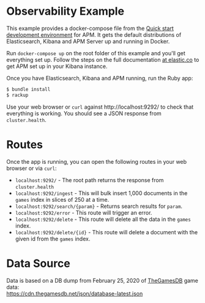 # Observability Example

This example provides a docker-compose file from the [Quick start development environment](https://www.elastic.co/guide/en/apm/get-started/current/quick-start-overview.html) for APM. It gets the default distributions of Elasticsearch, Kibana and APM Server up and running in Docker.

Run `docker-compose up` on the root folder of this example and you'll get everything set up. Follow the steps on the full documentation [at elastic.co](https://www.elastic.co/guide/en/apm/get-started/current/quick-start-overview.html) to get APM set up in your Kibana instance.

Once you have Elasticsearch, Kibana and APM running, run the Ruby app:

```bash
$ bundle install
$ rackup
```

Use your web browser or `curl` against http://localhost:9292/ to check that everything is working. You should see a JSON response from `cluster.health`.

# Routes

Once the app is running, you can open the following routes in your web browser or via `curl`:

* `localhost:9292/` - The root path returns the response from `cluster.health`
* `localhost:9292/ingest` - This will bulk insert 1,000 documents in the `games` index in slices of 250 at a time.
* `localhost:9292/search/{param}` - Returns search results for `param`.
* `localhost:9292/error` - This route will trigger an error.
* `localhost:9292/delete` - This route will delete all the data in the `games` index.
* `localhost:9292/delete/{id}` - This route will delete a document with the given id from the `games` index.

# Data Source

Data is based on a DB dump from February 25, 2020 of [TheGamesDB](https://thegamesdb.net/) game data:  
https://cdn.thegamesdb.net/json/database-latest.json


